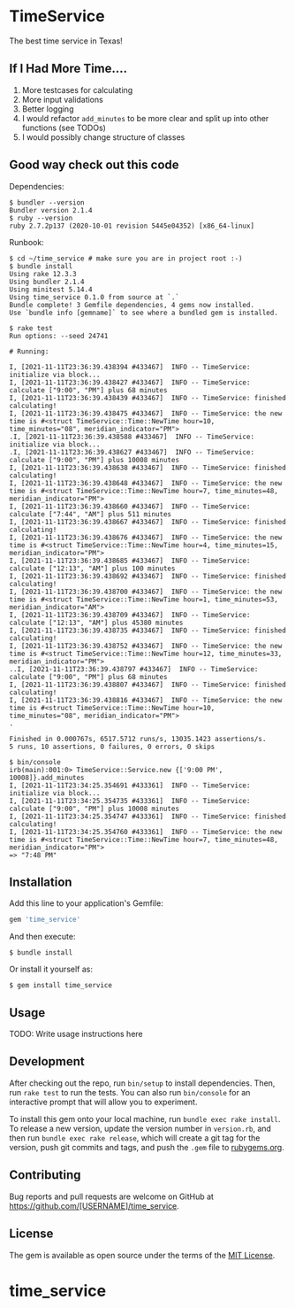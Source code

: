 # TimeService
The best time service in Texas!

## If I Had More Time....
1. More testcases for calculating
2. More input validations
3. Better logging
4. I would refactor `add_minutes` to be more clear and split up into other functions (see TODOs)
5. I would possibly change structure of classes

## Good way check out this code

Dependencies: 
```
$ bundler --version
Bundler version 2.1.4
$ ruby --version
ruby 2.7.2p137 (2020-10-01 revision 5445e04352) [x86_64-linux]
```
Runbook:
```
$ cd ~/time_service # make sure you are in project root :-)
$ bundle install
Using rake 12.3.3
Using bundler 2.1.4
Using minitest 5.14.4
Using time_service 0.1.0 from source at `.`
Bundle complete! 3 Gemfile dependencies, 4 gems now installed.
Use `bundle info [gemname]` to see where a bundled gem is installed.

$ rake test
Run options: --seed 24741

# Running:

I, [2021-11-11T23:36:39.438394 #433467]  INFO -- TimeService: initialize via block...
I, [2021-11-11T23:36:39.438427 #433467]  INFO -- TimeService: calculate ["9:00", "PM"] plus 68 minutes
I, [2021-11-11T23:36:39.438439 #433467]  INFO -- TimeService: finished calculating!
I, [2021-11-11T23:36:39.438475 #433467]  INFO -- TimeService: the new time is #<struct TimeService::Time::NewTime hour=10, time_minutes="08", meridian_indicator="PM">
.I, [2021-11-11T23:36:39.438588 #433467]  INFO -- TimeService: initialize via block...
.I, [2021-11-11T23:36:39.438627 #433467]  INFO -- TimeService: calculate ["9:00", "PM"] plus 10008 minutes
I, [2021-11-11T23:36:39.438638 #433467]  INFO -- TimeService: finished calculating!
I, [2021-11-11T23:36:39.438648 #433467]  INFO -- TimeService: the new time is #<struct TimeService::Time::NewTime hour=7, time_minutes=48, meridian_indicator="PM">
I, [2021-11-11T23:36:39.438660 #433467]  INFO -- TimeService: calculate ["7:44", "AM"] plus 511 minutes
I, [2021-11-11T23:36:39.438667 #433467]  INFO -- TimeService: finished calculating!
I, [2021-11-11T23:36:39.438676 #433467]  INFO -- TimeService: the new time is #<struct TimeService::Time::NewTime hour=4, time_minutes=15, meridian_indicator="PM">
I, [2021-11-11T23:36:39.438685 #433467]  INFO -- TimeService: calculate ["12:13", "AM"] plus 100 minutes
I, [2021-11-11T23:36:39.438692 #433467]  INFO -- TimeService: finished calculating!
I, [2021-11-11T23:36:39.438700 #433467]  INFO -- TimeService: the new time is #<struct TimeService::Time::NewTime hour=1, time_minutes=53, meridian_indicator="AM">
I, [2021-11-11T23:36:39.438709 #433467]  INFO -- TimeService: calculate ["12:13", "AM"] plus 45380 minutes
I, [2021-11-11T23:36:39.438735 #433467]  INFO -- TimeService: finished calculating!
I, [2021-11-11T23:36:39.438752 #433467]  INFO -- TimeService: the new time is #<struct TimeService::Time::NewTime hour=12, time_minutes=33, meridian_indicator="PM">
..I, [2021-11-11T23:36:39.438797 #433467]  INFO -- TimeService: calculate ["9:00", "PM"] plus 68 minutes
I, [2021-11-11T23:36:39.438807 #433467]  INFO -- TimeService: finished calculating!
I, [2021-11-11T23:36:39.438816 #433467]  INFO -- TimeService: the new time is #<struct TimeService::Time::NewTime hour=10, time_minutes="08", meridian_indicator="PM">
.

Finished in 0.000767s, 6517.5712 runs/s, 13035.1423 assertions/s.
5 runs, 10 assertions, 0 failures, 0 errors, 0 skips

$ bin/console
irb(main):001:0> TimeService::Service.new {['9:00 PM', 10008]}.add_minutes
I, [2021-11-11T23:34:25.354691 #433361]  INFO -- TimeService: initialize via block...
I, [2021-11-11T23:34:25.354735 #433361]  INFO -- TimeService: calculate ["9:00", "PM"] plus 10008 minutes
I, [2021-11-11T23:34:25.354747 #433361]  INFO -- TimeService: finished calculating!
I, [2021-11-11T23:34:25.354760 #433361]  INFO -- TimeService: the new time is #<struct TimeService::Time::NewTime hour=7, time_minutes=48, meridian_indicator="PM">
=> "7:48 PM"
```

## Installation

Add this line to your application's Gemfile:

```ruby
gem 'time_service'
```

And then execute:

    $ bundle install

Or install it yourself as:

    $ gem install time_service

## Usage

TODO: Write usage instructions here

## Development

After checking out the repo, run `bin/setup` to install dependencies. Then, run `rake test` to run the tests. You can also run `bin/console` for an interactive prompt that will allow you to experiment.

To install this gem onto your local machine, run `bundle exec rake install`. To release a new version, update the version number in `version.rb`, and then run `bundle exec rake release`, which will create a git tag for the version, push git commits and tags, and push the `.gem` file to [rubygems.org](https://rubygems.org).

## Contributing

Bug reports and pull requests are welcome on GitHub at https://github.com/[USERNAME]/time_service.


## License

The gem is available as open source under the terms of the [MIT License](https://opensource.org/licenses/MIT).
# time_service
